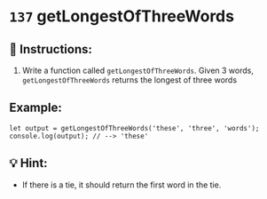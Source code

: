 # `137` getLongestOfThreeWords

## 📝 Instructions:

1. Write a function called `getLongestOfThreeWords`. Given 3 words, `getLongestOfThreeWords` returns the longest of three words

## Example:

```Js
let output = getLongestOfThreeWords('these', 'three', 'words');
console.log(output); // --> 'these'
```

## 💡 Hint:

+ If there is a tie, it should return the first word in the tie.